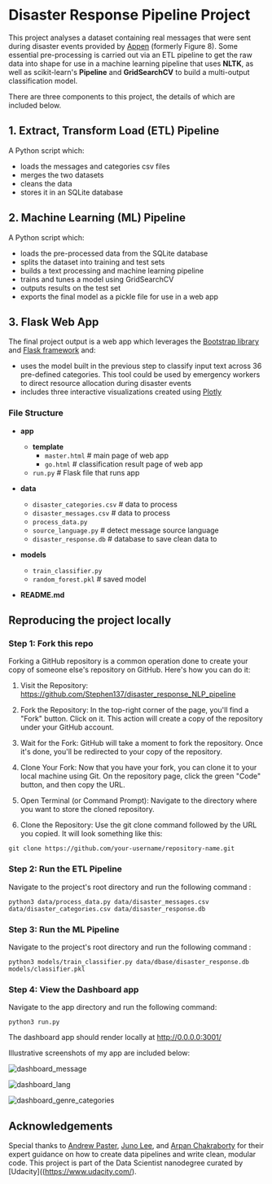 # Disaster Response Pipeline Project

This project analyses a dataset containing real messages that were sent during disaster events provided by [Appen](https://www.figure-eight.com/) (formerly Figure 8). Some essential pre-processing is carried out via an ETL pipeline to get the raw data into shape for use in a machine learning pipeline that uses **NLTK**, as well as scikit-learn's **Pipeline** and **GridSearchCV** to build a multi-output classification model.

There are three components to this project, the details of which are included below.

## 1. Extract, Transform Load (ETL) Pipeline

A Python script which:

- loads the messages and categories csv files
- merges the two datasets
- cleans the data
- stores it in an SQLite database


## 2. Machine Learning (ML) Pipeline

A Python script which:

- loads the pre-processed data from the SQLite database
- splits the dataset into training and test sets
- builds a text processing and machine learning pipeline
- trains and tunes a model using GridSearchCV
- outputs results on the test set
- exports the final model as a pickle file for use in a web app


## 3. Flask Web App

The final project output is a web app which leverages the [Bootstrap library](https://getbootstrap.com/) and [Flask framework](http://flask.pocoo.org/) and:

- uses the model built in the previous step to classify input text across 36 pre-defined categories. This tool could be used by emergency workers to direct resource allocation during disaster events 
- includes three interactive visualizations created using [Plotly](https://plotly.com/) 

### File Structure

- **app**
  - **template**
    - `master.html`  # main page of web app
    - `go.html`  # classification result page of web app
  - `run.py`  # Flask file that runs app

- **data**
  - `disaster_categories.csv`  # data to process 
  - `disaster_messages.csv`  # data to process
  - `process_data.py`
  - `source_language.py` # detect message source language
  - `disaster_response.db`   # database to save clean data to

- **models**
  - `train_classifier.py`
  - `random_forest.pkl`  # saved model 

- **README.md**

## Reproducing the project locally

### **Step 1: Fork this repo**

Forking a GitHub repository is a common operation done to create your copy of someone else's repository on GitHub. Here's how you can do it:

1. Visit the Repository: https://github.com/Stephen137/disaster_response_NLP_pipeline

2. Fork the Repository: In the top-right corner of the page, you'll find a "Fork" button. Click on it. This action will create a copy of the repository under your GitHub account.

3. Wait for the Fork: GitHub will take a moment to fork the repository. Once it's done, you'll be redirected to your copy of the repository.

4. Clone Your Fork: Now that you have your fork, you can clone it to your local machine using Git. On the repository page, click the green "Code" button, and then copy the URL.

5. Open Terminal (or Command Prompt): Navigate to the directory where you want to store the cloned repository.

6. Clone the Repository: Use the git clone command followed by the URL you copied. It will look something like this:

`git clone https://github.com/your-username/repository-name.git`


### **Step 2: Run the ETL Pipeline**

Navigate to the project's root directory and run the following command : 

`python3 data/process_data.py data/disaster_messages.csv data/disaster_categories.csv data/disaster_response.db`

### **Step 3: Run the ML Pipeline**

Navigate to the project's root directory and run the following command : 

`python3 models/train_classifier.py data/dbase/disaster_response.db models/classifier.pkl`

### **Step 4: View the Dashboard app**

Navigate to the app directory and run the following command: 

`python3 run.py`

The dashboard app should render locally at http://0.0.0.0:3001/

Illustrative screenshots of my app are included below:

![dashboard_message](https://github.com/Stephen137/disaster_response_NLP_pipeline/assets/97410145/d170caf7-5ea3-4029-b875-e87a1d357eff)

![dashboard_lang](https://github.com/Stephen137/disaster_response_NLP_pipeline/assets/97410145/deea8145-5a5d-47ab-b759-fffedbdf88ed)

![dashboard_genre_categories](https://github.com/Stephen137/disaster_response_NLP_pipeline/assets/97410145/1b0ad364-3358-43dc-9cf0-3da99de7d4a7)





## Acknowledgements

Special thanks to [Andrew Paster](https://www.linkedin.com/in/andrewpaster/), [Juno Lee](https://github.com/junolee), and [Arpan Chakraborty](https://www.linkedin.com/in/arpan-chakraborty/) for their expert guidance on how to create data pipelines and write clean, modular code. This project is part of the Data Scientist nanodegree curated by [Udacity]((https://www.udacity.com/).

